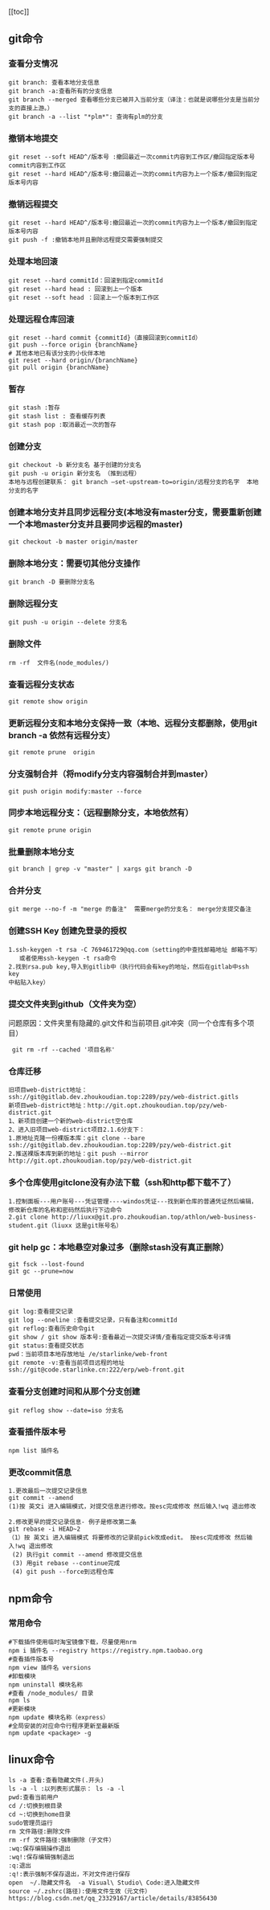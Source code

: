 [[toc]]
## git命令
### 查看分支情况
```
git branch: 查看本地分支信息
git branch -a:查看所有的分支信息
git branch --merged 查看哪些分支已被并入当前分支（译注：也就是说哪些分支是当前分支的直接上游。）
git branch -a --list "*plm*": 查询有plm的分支
```
### 撤销本地提交
```
git reset --soft HEAD^/版本号 :撤回最近一次commit内容到工作区/撤回指定版本号commit内容到工作区
git reset --hard HEAD^/版本号:撤回最近一次的commit内容为上一个版本/撤回到指定版本号内容
```
### 撤销远程提交
```
git reset --hard HEAD^/版本号:撤回最近一次的commit内容为上一个版本/撤回到指定版本号内容
git push -f :撤销本地并且删除远程提交需要强制提交
```
### 处理本地回滚
```
git reset --hard commitId：回滚到指定commitId
git reset --hard head : 回滚到上一个版本
git reset --soft head ：回滚上一个版本到工作区
```
### 处理远程仓库回滚
```
git reset --hard commit {commitId}（直接回滚到commitId）
git push --force origin {branchName}
# 其他本地已有该分支的小伙伴本地
git reset --hard origin/{branchName}
git pull origin {branchName}
```
### 暂存
```
git stash :暂存
git stash list : 查看缓存列表
git stash pop :取消最近一次的暂存
```
### 创建分支
```
git checkout -b 新分支名 基于创建的分支名
git push -u origin 新分支名 （推到远程）
本地与远程创建联系： git branch –set-upstream-to=origin/远程分支的名字  本地分支的名字
```
### 创建本地分支并且同步远程分支(本地没有master分支，需要重新创建一个本地master分支并且要同步远程的master)
```
git checkout -b master origin/master
```
### 删除本地分支：需要切其他分支操作
```
git branch -D 要删除分支名
```
### 删除远程分支
```
git push -u origin --delete 分支名
```
### 删除文件
```
rm -rf  文件名(node_modules/)
```
### 查看远程分支状态
```
git remote show origin
```

### 更新远程分支和本地分支保持一致（本地、远程分支都删除，使用git branch -a 依然有远程分支）
```
git remote prune  origin
```

### 分支强制合并（将modify分支内容强制合并到master）
```
git push origin modify:master --force
```
### 同步本地远程分支：（远程删除分支，本地依然有）
```
git remote prune origin
```
### 批量删除本地分支
```
git branch | grep -v "master" | xargs git branch -D
```
### 合并分支
```
git merge --no-f -m "merge 的备注"  需要merge的分支名： merge分支提交备注
```

### 创建SSH Key 创建免登录的授权
```
1.ssh-keygen -t rsa -C 769461729@qq.com（setting的中查找邮箱地址 邮箱不写）
   或者使用ssh-keygen -t rsa命令
2.找到rsa.pub key,导入到gitlib中（执行代码会有key的地址，然后在gitlab中ssh key
中粘贴入key）
```

### 提交文件夹到github（文件夹为空）
问题原因：文件夹里有隐藏的.git文件和当前项目.git冲突（同一个仓库有多个项目）
```
 git rm -rf --cached '项目名称'

```
### 仓库迁移
```
旧项目web-district地址： ssh://git@gitlab.dev.zhoukoudian.top:2289/pzy/web-district.gitls
新项目web-district地址：http://git.opt.zhoukoudian.top/pzy/web-district.git
1、新项目创建一个新的web-district空仓库
2、进入旧项目web-district项目2.1.6分支下：
1.原地址克隆一份裸版本库：git clone --bare ssh://git@gitlab.dev.zhoukoudian.top:2289/pzy/web-district.git 
2.推送裸版本库到新的地址：git push --mirror http://git.opt.zhoukoudian.top/pzy/web-district.git
```
### 多个仓库使用gitclone没有办法下载（ssh和http都下载不了）
```
1.控制面板---用户账号---凭证管理----windos凭证---找到新仓库的普通凭证然后编辑，修改新仓库的名称和密码然后执行下边命令
2.git clone http://liuxx@git.pro.zhoukoudian.top/athlon/web-business-student.git（liuxx 这是git账号名）
```
### git help gc：本地悬空对象过多（删除stash没有真正删除）
```
git fsck --lost-found
git gc --prune=now
```
### 日常使用
```
git log:查看提交记录
git log --oneline :查看提交记录，只有备注和commitId
git reflog:查看历史命令git 
git show / git show 版本号:查看最近一次提交详情/查看指定提交版本号详情
git status:查看提交状态
pwd：当前项目本地存放地址 /e/starlinke/web-front
git remote -v:查看当前项目远程的地址 ssh://git@code.starlinke.cn:222/erp/web-front.git 
```
### 查看分支创建时间和从那个分支创建
```
git reflog show --date=iso 分支名 
```
### 查看插件版本号
```
npm list 插件名
```
### 更改commit信息
```
1.更改最后一次提交记录信息
git commit --amend
(1)按 英文i 进入编辑模式，对提交信息进行修改。按esc完成修改 然后输入!wq 退出修改

2.修改更早的提交记录信息- 例子是修改第二条
git rebase -i HEAD~2 
（1）按 英文i 进入编辑模式 将要修改的记录前pick改成edit。 按esc完成修改 然后输入!wq 退出修改
 (2) 执行git commit --amend 修改提交信息
 (3) 用git rebase --continue完成
 (4) git push --force到远程仓库
```
## npm命令
### 常用命令
```
#下载插件使用临时淘宝镜像下载，尽量使用nrm
npm i 插件名 --registry https://registry.npm.taobao.org
#查看插件版本号
npm view 插件名 versions
#卸载模块
npm uninstall 模块名称
#查看 /node_modules/ 目录
npm ls
#更新模块
npm update 模块名称（express）
#全局安装的对应命令行程序更新至最新版
npm update <package> -g
```
## linux命令
```
ls -a 查看:查看隐藏文件(.开头)
ls -a -l :以列表形式展示： ls -a -l 
pwd:查看当前用户
cd /:切换到根目录
cd ~:切换到home目录 
sudo管理员运行
rm 文件路径:删除文件
rm -rf 文件路径:强制删除（子文件）
:wq:保存编辑操作退出
:wq!:保存编辑强制退出
:q:退出
:q!:表示强制不保存退出，不对文件进行保存
open  ~/.隐藏文件名  -a Visual\ Studio\ Code:进入隐藏文件
source ~/.zshrc(路径):使用文件生效（元文件）
https://blog.csdn.net/qq_23329167/article/details/83856430
```


